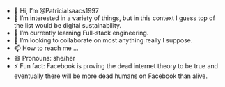 - 👋 Hi, I’m @PatriciaIsaacs1997
- 👀 I’m interested in a variety of things, but in this context I guess top of the list would be digital sustainability.
- 🌱 I’m currently learning Full-stack engineering.
- 💞️ I’m looking to collaborate on most anything really I suppose.
- 📫 How to reach me ...
- 😄 Pronouns: she/her
- ⚡ Fun fact: Facebook is proving the dead internet theory to be true and eventually there will be more dead humans on Facebook than alive. 

<!---
PatriciaIsaacs1997/PatriciaIsaacs1997 is a ✨ special ✨ repository because its `README.md` (this file) appears on your GitHub profile.
You can click the Preview link to take a look at your changes.
--->
